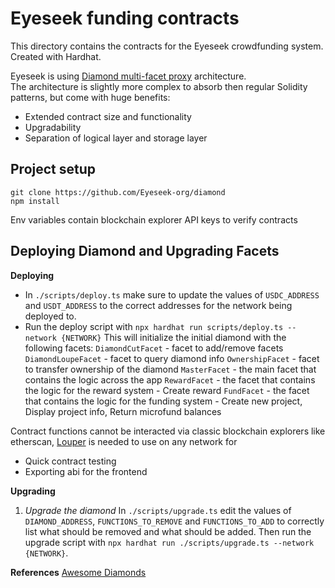 # Eyeseek funding contracts

This directory contains the contracts for the Eyeseek crowdfunding system. Created with Hardhat.

Eyeseek is using [Diamond multi-facet proxy](https://eips.ethereum.org/EIPS/eip-2535) architecture.   
The architecture is slightly more complex to absorb then regular Solidity patterns, but come with huge benefits:
- Extended contract size and functionality 
- Upgradability
- Separation of logical layer and storage layer


## Project setup

```
git clone https://github.com/Eyeseek-org/diamond
npm install
```

Env variables contain blockchain explorer API keys to verify contracts

## Deploying Diamond and Upgrading Facets

**Deploying**
- In `./scripts/deploy.ts` make sure to update the values of `USDC_ADDRESS` and `USDT_ADDRESS` to the correct addresses for the network being deployed to.
- Run the deploy script with `npx hardhat run scripts/deploy.ts --network {NETWORK}`
This will initialize the initial diamond with the following facets: 
`DiamondCutFacet` - facet to add/remove facets
`DiamondLoupeFacet` - facet to query diamond info
`OwnershipFacet` - facet to transfer ownership of the diamond
`MasterFacet` - the main facet that contains the logic across the app
`RewardFacet` - the facet that contains the logic for the reward system - Create reward
`FundFacet` - the facet that contains the logic for the funding system - Create new project, Display project info, Return microfund balances

Contract functions cannot be interacted via classic blockchain explorers like etherscan, [Louper](https://louper.dev) is needed to use on any network for
- Quick contract testing
- Exporting abi for the frontend

**Upgrading**

1. _Upgrade the diamond_
   In `./scripts/upgrade.ts` edit the values of `DIAMOND_ADDRESS`, `FUNCTIONS_TO_REMOVE` and `FUNCTIONS_TO_ADD` to correctly list what should be removed and what should be added.
   Then run the upgrade script with `npx hardhat run ./scripts/upgrade.ts --network {NETWORK}`.

**References**
[Awesome Diamonds](https://github.com/mudgen/awesome-diamonds)
